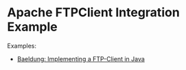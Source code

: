 # Apache FTPClient Integration Example

Examples:
- [Baeldung: Implementing a FTP-Client in Java](https://www.baeldung.com/java-ftp-client)

